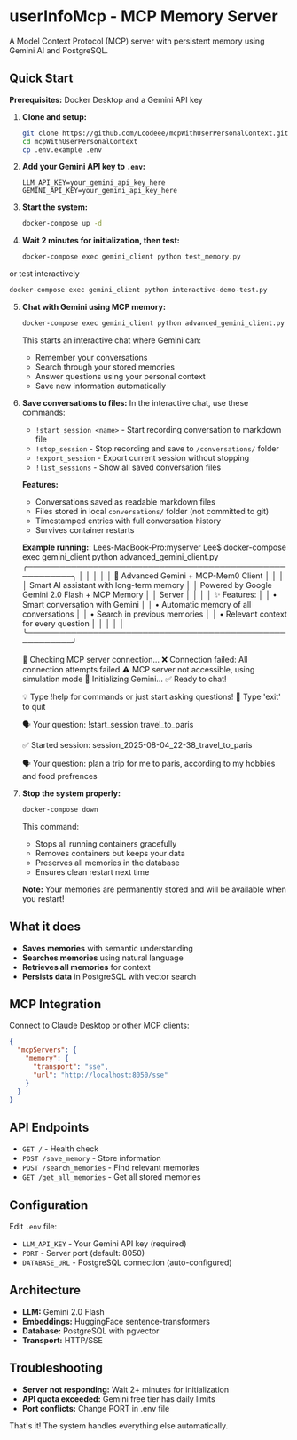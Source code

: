# userInfoMcp - MCP Memory Server

A Model Context Protocol (MCP) server with persistent memory using Gemini AI and PostgreSQL.

## Quick Start

**Prerequisites:** Docker Desktop and a Gemini API key

1. **Clone and setup:**
   ```bash
   git clone https://github.com/Lcodeee/mcpWithUserPersonalContext.git
   cd mcpWithUserPersonalContext
   cp .env.example .env
   ```

2. **Add your Gemini API key to `.env`:**
   ```env
   LLM_API_KEY=your_gemini_api_key_here
   GEMINI_API_KEY=your_gemini_api_key_here
   ```

3. **Start the system:**
   ```bash
   docker-compose up -d
   ```

4. **Wait 2 minutes for initialization, then test:**
   ```bash
   docker-compose exec gemini_client python test_memory.py
   ```
or test interactively
   ```bash
   docker-compose exec gemini_client python interactive-demo-test.py
   ```

5. **Chat with Gemini using MCP memory:**
   ```bash
   docker-compose exec gemini_client python advanced_gemini_client.py
   ```
   This starts an interactive chat where Gemini can:
   - Remember your conversations
   - Search through your stored memories
   - Answer questions using your personal context
   - Save new information automatically

6. **Save conversations to files:**
   In the interactive chat, use these commands:
   - `!start_session <name>` - Start recording conversation to markdown file
   - `!stop_session` - Stop recording and save to `/conversations/` folder
   - `!export_session` - Export current session without stopping
   - `!list_sessions` - Show all saved conversation files

    **Features:**
   - Conversations saved as readable markdown files
   - Files stored in local `conversations/` folder (not committed to git)
   - Timestamped entries with full conversation history
   - Survives container restarts

   **Example running:**:
   Lees-MacBook-Pro:myserver Lee$ 
   docker-compose exec gemini_client python advanced_gemini_client.py
    ╭────────────────────────────────────────────────────────╮
    │                                                        │
    │                                                        │
    │  🤖 Advanced Gemini + MCP-Mem0 Client                  │
    │                                                        │
    │  Smart AI assistant with long-term memory              │
    │  Powered by Google Gemini 2.0 Flash + MCP Memory       │
    │  Server                                                │
    │                                                        │
    │  ✨ Features:                                          │
    │  • Smart conversation with Gemini                      │
    │  • Automatic memory of all conversations               │
    │  • Search in previous memories                         │
    │  • Relevant context for every question                 │
    │                                                        │
    │                                                        │
    ╰────────────────────────────────────────────────────────╯

    🔄 Checking MCP server connection...
    ❌ Connection failed: All connection attempts failed
    ⚠️ MCP server not accessible, using simulation mode
    🤖 Initializing Gemini...
    ✅ Ready to chat!

    💡 Type !help for commands or just start asking questions!
    🚪 Type 'exit' to quit


    🗣️ Your question: !start_session travel_to_paris


    ✅ Started session: 
    session_2025-08-04_22-38_travel_to_paris

    🗣️ Your question: 
      plan a trip for me to paris, according to my hobbies and food prefrences
  

7. **Stop the system properly:**
   ```bash
   docker-compose down
   ```
   This command:
   - Stops all running containers gracefully
   - Removes containers but keeps your data
   - Preserves all memories in the database
   - Ensures clean restart next time

   **Note:** Your memories are permanently stored and will be available when you restart!




## What it does

- **Saves memories** with semantic understanding
- **Searches memories** using natural language
- **Retrieves all memories** for context
- **Persists data** in PostgreSQL with vector search

## MCP Integration

Connect to Claude Desktop or other MCP clients:

```json
{
  "mcpServers": {
    "memory": {
      "transport": "sse",
      "url": "http://localhost:8050/sse"
    }
  }
}
```

## API Endpoints

- `GET /` - Health check
- `POST /save_memory` - Store information
- `POST /search_memories` - Find relevant memories  
- `GET /get_all_memories` - Get all stored memories

## Configuration

Edit `.env` file:
- `LLM_API_KEY` - Your Gemini API key (required)
- `PORT` - Server port (default: 8050)
- `DATABASE_URL` - PostgreSQL connection (auto-configured)

## Architecture

- **LLM:** Gemini 2.0 Flash
- **Embeddings:** HuggingFace sentence-transformers
- **Database:** PostgreSQL with pgvector
- **Transport:** HTTP/SSE

## Troubleshooting

- **Server not responding:** Wait 2+ minutes for initialization
- **API quota exceeded:** Gemini free tier has daily limits
- **Port conflicts:** Change PORT in .env file

That's it! The system handles everything else automatically.
